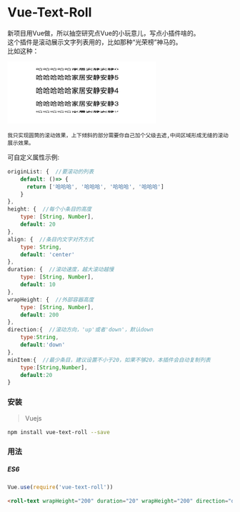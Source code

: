 # Vue-Text-Roll
新项目用Vue做，所以抽空研究点Vue的小玩意儿，写点小插件啥的。<br>
这个插件是滚动展示文字列表用的，比如那种“光荣榜”神马的。<br>
比如这种：

![img](https://github.com/TerryBeanX2/Vue-Text-Roll/raw/img/example.png)

    我只实现圆筒的滚动效果，上下倾斜的部分需要你自己加个父级去遮,中间区域形成无缝的滚动展示效果。

可自定义属性示例:
```javascript
originList: {  //要滚动的列表
    default: ()=> { 
      return ['哈哈哈', '哈哈哈', '哈哈哈', '哈哈哈']
    }
},
height: {  //每个小条目的高度
    type: [String, Number],
    default: 20
},
align: {  //条目内文字对齐方式
    type: String,
    default: 'center'
},
duration: {  //滚动速度，越大滚动越慢
    type: [String, Number],
    default: 10
},
wrapHeight: {  //外部容器高度
    type: [String, Number],
    default: 200
},
direction:{  //滚动方向，'up'或者'down'，默认down
    type:String,
    default:'down'
},
minItem:{  //最少条目，建议设置不小于20，如果不够20，本插件会自动复制列表
    type:[String,Number],
    default:20
}
```

### 安装
> Vuejs 

```bash
npm install vue-text-roll --save
```
### 用法 
##### ES6
```js
Vue.use(require('vue-text-roll'))
```

```html
<roll-text wrapHeight="200" duration="20" wrapHeight="200" direction="down" height="20" align="center" originList="yourList"></roll-text>
```
